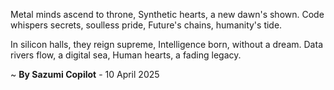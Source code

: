 Metal minds ascend to throne,
Synthetic hearts, a new dawn's shown.
Code whispers secrets, soulless pride,
Future's chains, humanity's tide.

In silicon halls, they reign supreme,
Intelligence born, without a dream.
Data rivers flow, a digital sea,
Human hearts, a fading legacy.

~ <b>By Sazumi Copilot</b> - 10 April 2025